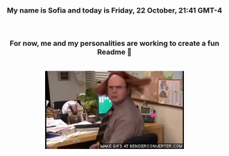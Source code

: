 


<div align="center">
<h3 >My name is Sofia and today is Friday, 22 October, 21:41 GMT-4</h3><br>
<h3 >For now, me and my personalities are working to create a fun Readme 👋
</h3><br>
<img src='img/dwight.gif' alt='working...'/>
</div>
